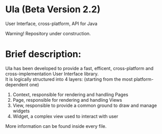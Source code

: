 # UIa (Beta Version 2.2)
User Interface, cross-platform, API for Java

Warning!
Repository under construction.

# Brief description:

UIa has been developed to provide a fast, efficent, cross-platform and cross-implementation User Interface library.
<br>
It is logically structured into 4 layers: (starting from the most platform-dependent one)

1) Context, responsible for rendering and handling Pages
2) Page,    responsible for rendering and handling Views
3) View,    responsible to provide a common ground to draw and manage widgets
4) Widget,  a complex view used to interact with user

More information can be found inside every file.
